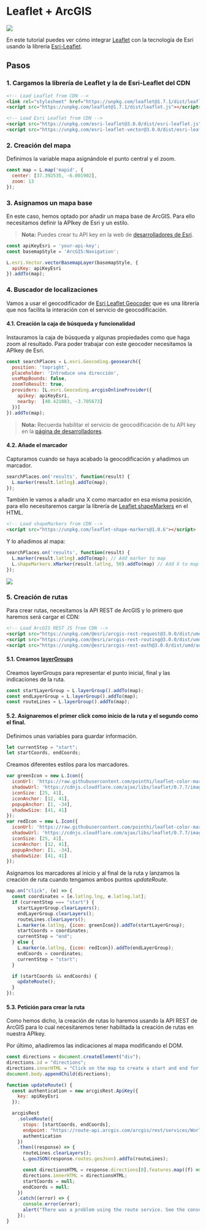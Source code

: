 # Leaflet + ArcGIS

![](images/RutasGeocodif.png)

En este tutorial puedes ver cómo integrar [Leaflet](https://leafletjs.com/) con la tecnología de Esri usando la librería [Esri-Leaflet](https://esri.github.io/esri-leaflet/).

## Pasos
### 1. Cargamos la librería de Leaflet y la de Esri-Leaflet del CDN
```html
<!-- Load Leaflet from CDN -->
<link rel="stylesheet" href="https://unpkg.com/leaflet@1.7.1/dist/leaflet.css"/>
<script src="https://unpkg.com/leaflet@1.7.1/dist/leaflet.js"></script>

<!-- Load Esri Leaflet from CDN -->
<script src="https://unpkg.com/esri-leaflet@3.0.0/dist/esri-leaflet.js"></script>
<script src="https://unpkg.com/esri-leaflet-vector@3.0.0/dist/esri-leaflet-vector.js"></script>
```

### 2. Creación del mapa
Definimos la variable mapa asignándole el punto central y el zoom.
```js
const map = L.map('mapid', {
  center: [37.392535, -6.001902],
  zoom: 13
});
```

### 3. Asignamos un mapa base
En este caso, hemos optado por añadir un mapa base de ArcGIS. Para ello necesitamos definir la APIkey de Esri y un estilo.

>**Nota:** Puedes crear tu API key en la web de [desarrolladores de Esri](https://developers.arcgis.com/).

```js
const apiKeyEsri = 'your-api-key';
const basemapStyle = 'ArcGIS:Navigation';

L.esri.Vector.vectorBasemapLayer(basemapStyle, {
  apiKey: apiKeyEsri
}).addTo(map);
```

### 4. Buscador de localizaciones
Vamos a usar el geocodificador de [Esri Leaflet Geocoder](https://github.com/Esri/esri-leaflet-geocoder) que es una librería que nos facilita la interación con el servicio de geocodificación.

#### 4.1. Creación la caja de búsqueda y funcionalidad
Instauramos la caja de búsqueda y algunas propiedades como que haga zoom al resultado. Para poder trabajar con este geocoder necesitamos la APIkey de Esri.
```js
const searchPlaces = L.esri.Geocoding.geosearch({
  position: 'topright',
  placeholder: 'Introduce una dirección',
  useMapBounds: false,
  zoomToResult: true,
  providers: [L.esri.Geocoding.arcgisOnlineProvider({
    apikey: apiKeyEsri,
    nearby:  [40.421083, -3.705673]
  })]
}).addTo(map);
```
> **Nota:** Recuerda habilitar el servicio de geocodificación de tu API key en la [página de desarrolladores](https://arcgis.developers.com).

#### 4.2. Añade el marcador
Capturamos cuando se haya acabado la geocodificación y añadimos un marcador.
```js
searchPlaces.on('results', function(result) {
  L.marker(result.latlng).addTo(map);
});
```
También le vamos a añadir una X como marcador en esa misma posición, para ello necesitaremos cargar la librería de [Leaflet shapeMarkers](https://github.com/Esri/Leaflet.shapeMarkers) en el HTML.
```html
<!-- Load shapeMarkers from CDN -->
<script src="https://unpkg.com/leaflet-shape-markers@1.0.6"></script>
```
Y lo añadimos al mapa:
```js
searchPlaces.on('results', function(result) {
  L.marker(result.latlng).addTo(map); // Add marker to map
  L.shapeMarkers.xMarker(result.latlng, 50).addTo(map) // Add X to map
});
```
![](images/geocod.png)

### 5. Creación de rutas
Para crear rutas, necesitamos la API REST de ArcGIS y lo primero que haremos será cargar el CDN:
```html
<!-- Load ArcGIS REST JS from CDN -->
<script src="https://unpkg.com/@esri/arcgis-rest-request@3.0.0/dist/umd/request.umd.js"></script>
<script src="https://unpkg.com/@esri/arcgis-rest-routing@3.0.0/dist/umd/routing.umd.js"></script>
<script src="https://unpkg.com/@esri/arcgis-rest-auth@3.0.0/dist/umd/auth.umd.js"></script>
```
#### 5.1. Creamos [layerGroups](https://leafletjs.com/examples/layers-control/) 
Creamos layerGroups para representar el punto inicial, final y las indicaciones de la ruta.
```js
const startLayerGroup = L.layerGroup().addTo(map);
const endLayerGroup = L.layerGroup().addTo(map);
const routeLines = L.layerGroup().addTo(map);
```
#### 5.2. Asignaremos el primer click como inicio de la ruta y el segundo como el final. 
Definimos unas variables para guardar información.
```js
let currentStep = "start";
let startCoords, endCoords;
```
Creamos diferentes estilos para los marcadores.
```js
var greenIcon = new L.Icon({
  iconUrl: 'https://raw.githubusercontent.com/pointhi/leaflet-color-markers/master/img/marker-icon-2x-green.png',
  shadowUrl: 'https://cdnjs.cloudflare.com/ajax/libs/leaflet/0.7.7/images/marker-shadow.png',
  iconSize: [25, 41],
  iconAnchor: [12, 41],
  popupAnchor: [1, -34],
  shadowSize: [41, 41]
});
var redIcon = new L.Icon({
  iconUrl: 'https://raw.githubusercontent.com/pointhi/leaflet-color-markers/master/img/marker-icon-2x-red.png',
  shadowUrl: 'https://cdnjs.cloudflare.com/ajax/libs/leaflet/0.7.7/images/marker-shadow.png',
  iconSize: [25, 41],
  iconAnchor: [12, 41],
  popupAnchor: [1, -34],
  shadowSize: [41, 41]
});
```
Asignamos los marcadores al inicio y al final de la ruta y lanzamos la creación de ruta cuando tengamos ambos puntos *updateRoute*.
```js
map.on("click", (e) => {
  const coordinates = [e.latlng.lng, e.latlng.lat];
  if (currentStep === "start") {
    startLayerGroup.clearLayers();
    endLayerGroup.clearLayers();
    routeLines.clearLayers();
    L.marker(e.latlng, {icon: greenIcon}).addTo(startLayerGroup);
    startCoords = coordinates;
    currentStep = "end";
  } else {
    L.marker(e.latlng, {icon: redIcon}).addTo(endLayerGroup);
    endCoords = coordinates;
    currentStep = "start";
  }

  if (startCoords && endCoords) {
    updateRoute();
  }
});
```
#### 5.3. Petición para crear la ruta
Como hemos dicho, la creación de rutas lo haremos usando la API REST de ArcGIS para lo cual necesitaremos tener habilitada la creación de rutas en nuestra APIkey. 

Por último, añadiremos las indicaciones al mapa modificando el DOM.
```js
const directions = document.createElement("div");
directions.id = "directions";
directions.innerHTML = "Click on the map to create a start and end for the route.";
document.body.appendChild(directions);

function updateRoute() {
  const authentication = new arcgisRest.ApiKey({
    key: apiKeyEsri
  });

  arcgisRest
    .solveRoute({
      stops: [startCoords, endCoords],
      endpoint: "https://route-api.arcgis.com/arcgis/rest/services/World/Route/NAServer/Route_World/solve",
      authentication
    })
    .then((response) => {
      routeLines.clearLayers();
      L.geoJSON(response.routes.geoJson).addTo(routeLines);

      const directionsHTML = response.directions[0].features.map((f) => f.attributes.text).join("<br/>");
      directions.innerHTML = directionsHTML;
      startCoords = null;
      endCoords = null;
    })
    .catch((error) => {
      console.error(error);
      alert("There was a problem using the route service. See the console for details.");
    });
}
```



